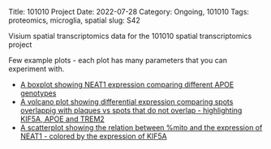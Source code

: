 Title: 101010 Project
Date: 2022-07-28
Category: Ongoing, 101010
Tags: proteomics, microglia, spatial
slug: S42

Visium spatial transcriptomics data for the 101010 spatial transcriptomics project

Few example plots - each plot has many parameters that you can experiment with.

* [A boxplot showing NEAT1 expression comparing different APOE genotypes](/gene_expression?dataset_id=h.s423a.1&facet=apoe&gene=NEAT1)
* [A volcano plot showing differential expression comparing spots overlappig with plaques vs spots that do not overlap - highlighting KIF5A, APOE and TREM2](/volcano_plot?dataset_id=h.s423a.1&category=plaque_bin__res&genes=APOE%2CKIF5A%2CTREM2)
* [A scatterplot showing the relation between %mito and the expression of NEAT1 - colored by the expression of KIF5A](/scatter_expression?dataset_id=h.s423a.1&facet=488_sd&x_axis_radio=1&num_facetX=percent.mito&category_radio=1&geneY=NEAT1&gene_categorical=KIF5A)


